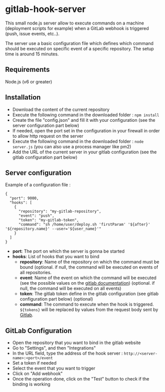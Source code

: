 # gitlab-hook-server

This small node.js server allow to execute commands on a machine (deployment scripts for example) when a GitLab webhook is triggered (push, issue events, etc..).

The server use a basic configuration file which defines which command should be executed on specific event of a specific repository. The setup time is around 15 minutes.

## Requirements

Node.js (v6 or greater)

## Installation

- Download the content of the current repository
- Execute the following command in the downloaded folder : `npm install`
- Create the file "config.json" and fill it with your configuration (see the server configuration part below)
- If needed, open the port set in the configuration in your firewall in order to allow http request on the server
- Execute the following command in the downloaded folder : `node server.js` (you can also use a process manager like pm2)
- Add the URL of the current server in your gitlab configuration (see the gitlab configuration part below)

## Server configuration

Example of a configuration file :

```
{
  "port": 9000,
  "hooks": [
    {
      "repository": "my-gitlab-repository",
      "event": "push",
      "token": "my-gitlab-token",
      "command": "sh /home/user/deploy.sh 'firstParam' '${after}' '${repository.name}' --user='${user_name}'"
    }
  ]
}
```

- **port**: The port on which the server is gonna be started
- **hooks**: List of hooks that you want to bind
  - **repository**: Name of the repository on which the command must be bound (optional. if null, the command will be executed on events of all repositories.
  - **event**: Name of the event on which the command will be executed (see the possible values on the [gitlab documentation](https://gitlab.com/help/user/project/integrations/webhooks)) (optional. if null, the command will be executed on all events)
  - **token**: The gitlab token define in the gitlab configuration (see gitlab configuration part below) (optional)
  - **command**: The command to execute when the hook is triggered. `${tokens}` will be replaced by values from the request body sent by [Gitlab](https://gitlab.com/help/user/project/integrations/webhooks#push-events).

## GitLab Configuration

- Open the repository that you want to bind in the gitlab website
- Go to "Settings", and then "Integrations"
- In the URL field, type the address of the hook server : `http://<server-name>:<port>/event`
- Set a token if needed
- Select the event that you want to trigger
- Click on "Add webhook"
- Once the operation done, click on the "Test" button to check if the binding is working
